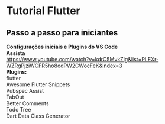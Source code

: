 # Tutorial Flutter
## Passo a passo para iniciantes
**Configurações iniciais e Plugins do VS Code**  
**Assista**  
https://www.youtube.com/watch?v=kdrC5MvkZig&list=PLEXr-WZRgPjziWCFR5ho8odPW2CWocFeK&index=3  
**Plugins:**  
flutter  
Awesome Flutter Snippets  
Pubspec Assist  
TabOut  
Better Comments  
Todo Tree  
Dart Data Class Generator 
